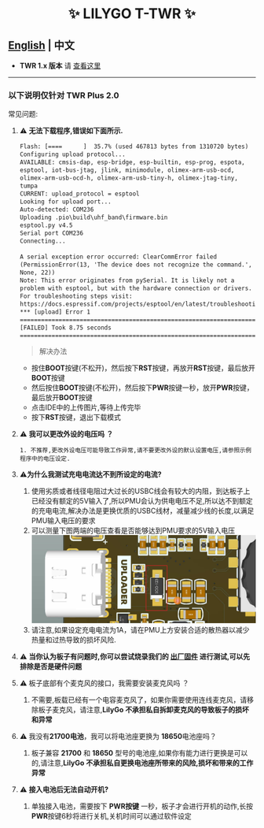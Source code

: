 


<h1 align = "center">✨ LILYGO T-TWR  ✨</h1>

## **[English](README.MD) | 中文**


- **TWR 1.x 版本** 请 [查看这里](https://t-twr.readthedocs.io/en/latest/)

------------


###  以下说明仅针对 **TWR Plus 2.0**

常见问题:

1. ⚠ **无法下载程序,错误如下面所示.**
   
    ```shell
    Flash: [====      ]  35.7% (used 467813 bytes from 1310720 bytes)
    Configuring upload protocol...
    AVAILABLE: cmsis-dap, esp-bridge, esp-builtin, esp-prog, espota, esptool, iot-bus-jtag, jlink, minimodule, olimex-arm-usb-ocd, olimex-arm-usb-ocd-h, olimex-arm-usb-tiny-h, olimex-jtag-tiny, tumpa
    CURRENT: upload_protocol = esptool
    Looking for upload port...
    Auto-detected: COM236
    Uploading .pio\build\uhf_band\firmware.bin
    esptool.py v4.5
    Serial port COM236
    Connecting...

    A serial exception error occurred: ClearCommError failed (PermissionError(13, 'The device does not recognize the command.', None, 22))
    Note: This error originates from pySerial. It is likely not a problem with esptool, but with the hardware connection or drivers.
    For troubleshooting steps visit: https://docs.espressif.com/projects/esptool/en/latest/troubleshooting.html
    *** [upload] Error 1
    ================================================================================================================ [FAILED] Took 8.75 seconds ================================================================================================================

    ```
    > 解决办法
     - 按住**BOOT**按键(不松开)，然后按下**RST**按键，再放开**RST**按键，最后放开**BOOT**按键
     - 然后按住**BOOT**按键(不松开)，然后按下**PWR**按键一秒，放开**PWR**按键，最后放开**BOOT**按键
     - 点击IDE中的上传图片,等待上传完毕
     - 按下**RST**按键，退出下载模式

2. ⚠ **我可以更改外设的电压吗 ？**

       1. 不推荐,更改外设电压可能导致工作异常,请不要更改外设的默认设置电压,请参照示例程序中的电压设定.
 
 3. ⚠**为什么我测试充电电流达不到所设定的电流?**
      1. 使用劣质或者线径电阻过大过长的USBC线会有较大的内阻，到达板子上已经没有额定的5V输入了,所以PMU会认为供电电压不足,所以达不到额定的充电电流,解决办法是更换优质的USBC线材，减量减少线的长度,以满足PMU输入电压的要求
      2. 可以测量下图两端的电压查看是否能够达到PMU要求的5V输入电压
         ![](./docs/_static/input-voltage.jpg)
     1. 请注意,如果设定充电电流为1A，请在PMU上方安装合适的散热器以减少热量和过热导致的损坏风险.

 4. ⚠ **当你认为板子有问题时,你可以尝试烧录我们的 [出厂固件](./firmware/twr-plus%202.0/README.MD) 进行测试,可以先排除是否是硬件问题**

 5. ⚠ 板子底部有个麦克风的接口，我需要安装麦克风吗 ？
     1. 不需要,板载已经有一个电容麦克风了，如果你需要使用连线麦克风，请移除板子麦克风，请注意,**LilyGo 不承担私自拆卸麦克风的导致板子的损坏和异常**

 6. ⚠ 我没有**21700电池**，我可以将电池座更换为 **18650**电池座吗？
     1. 板子兼容 **21700** 和 **18650** 型号的电池座,如果你有能力进行更换是可以的,请注意,**LilyGo 不承担私自更换电池座所带来的风险,损坏和带来的工作异常**

 7. ⚠ **接入电池后无法自动开机?**
     1. 单独接入电池，需要按下 **PWR按键** 一秒，板子才会进行开机的动作,长按**PWR**按键6秒将进行关机,关机时间可以通过软件设定



